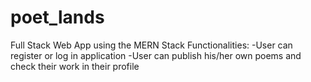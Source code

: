 # poet_lands
Full Stack Web App using the MERN Stack
Functionalities:
-User can register or log in application
-User can publish his/her own poems and check their work in their profile
